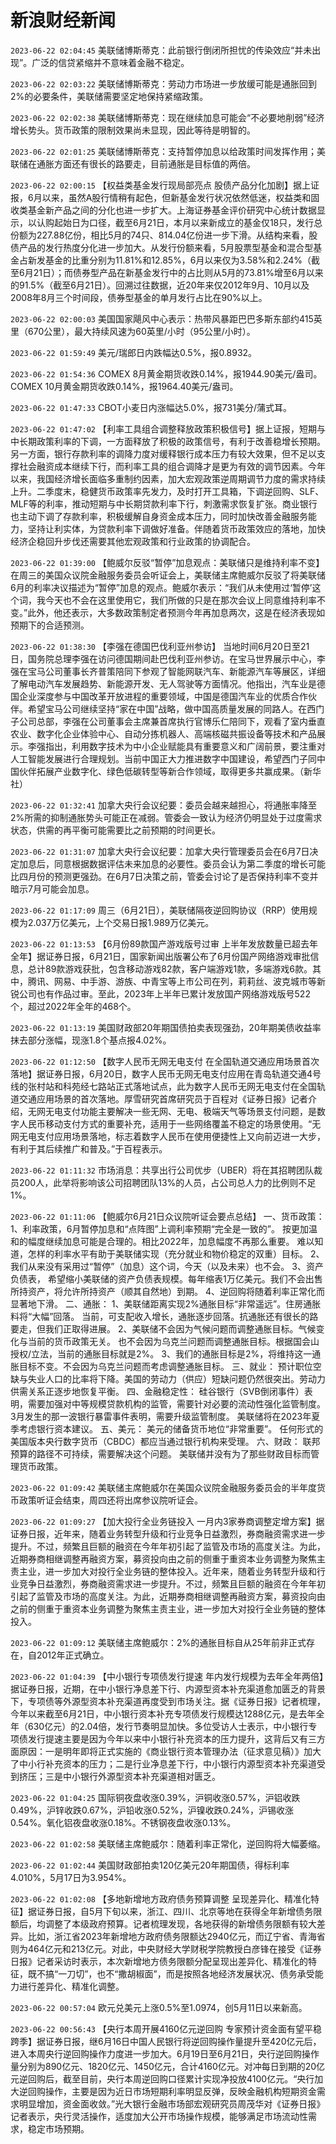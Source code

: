 # 新浪财经新闻
`2023-06-22 02:04:45` 美联储博斯蒂克：此前银行倒闭所担忧的传染效应“并未出现”。广泛的信贷紧缩并不意味着金融不稳定。

`2023-06-22 02:03:22` 美联储博斯蒂克：劳动力市场进一步放缓可能是通胀回到2%的必要条件，美联储需要坚定地保持紧缩政策。

`2023-06-22 02:02:38` 美联储博斯蒂克：现在继续加息可能会“不必要地削弱”经济增长势头。货币政策的限制效果尚未显现，因此等待是明智的。

`2023-06-22 02:01:25` 美联储博斯蒂克：支持暂停加息以给政策时间发挥作用；美联储在通胀方面还有很长的路要走，目前通胀是目标值的两倍。

`2023-06-22 02:00:15` 【权益类基金发行现局部亮点 股债产品分化加剧】据上证报，6月以来，虽然A股行情稍有起色，但新基金发行状况依然低迷，权益类和固收类基金新产品之间的分化也进一步扩大。上海证券基金评价研究中心统计数据显示，以认购起始日为口径，截至6月21日，本月以来新成立的基金仅18只，发行总份额为227.88亿份，相比5月的74只、814.04亿份进一步下滑。从结构来看，股债产品的发行热度分化进一步加大。从发行份额来看，5月股票型基金和混合型基金占新发基金的比重分别为11.81%和12.85%，6月以来仅为3.58%和2.24%（截至6月21日）；而债券型产品在新基金发行中的占比则从5月的73.81%增至6月以来的91.5%（截至6月21日）。回溯过往数据，近20年来仅2012年9月、10月以及2008年8月三个时间段，债券型基金的单月发行占比在90%以上。

`2023-06-22 02:00:03` 美国国家飓风中心表示：热带风暴距巴巴多斯东部约415英里（670公里），最大持续风速为60英里/小时（95公里/小时）。

`2023-06-22 01:59:49` 美元/瑞郎日内跌幅达0.5%，报0.8932。

`2023-06-22 01:54:36` COMEX 8月黄金期货收跌0.14%，报1944.90美元/盎司。COMEX 10月黄金期货收跌0.14%，报1964.40美元/盎司。

`2023-06-22 01:47:33` CBOT小麦日内涨幅达5.0%，报731美分/蒲式耳。

`2023-06-22 01:47:02` 【利率工具组合调整释放政策积极信号】据上证报，短期与中长期政策利率的下调，一方面释放了积极的政策信号，有利于改善稳增长预期。另一方面，银行存款利率的调降力度对缓释银行成本压力有较大效果，但不足以支撑社会融资成本继续下行，而利率工具的组合调降才是更为有效的调节因素。今年以来，我国经济增长面临多重制约因素，加大宏观政策逆周期调节力度的需求持续上升。二季度末，稳健货币政策率先发力，及时打开工具箱，下调逆回购、SLF、MLF等的利率，推动短期与中长期贷款利率下行，刺激需求恢复扩张。商业银行也主动下调了存款利率，积极缓解自身资金成本压力，同时加快改善金融服务能力，坚持让利实体，为贷款利率下调做好准备。伴随着货币政策效应的落地，加快经济企稳回升步伐还需要其他宏观政策和行业政策的协调配合。

`2023-06-22 01:39:00` 【鲍威尔反驳“暂停”加息观点：美联储只是维持利率不变】在周三的美国众议院金融服务委员会听证会上，美联储主席鲍威尔反驳了将美联储6月的利率决议描述为“暂停”加息的观点。鲍威尔表示：“我们从未使用过‘暂停’这个词，我今天也不会在这里使用它，我们所做的只是在那次会议上同意维持利率不变。”此外，他还表示，大多数政策制定者预测今年再加息两次，这是在经济表现如预期下的合适预测。

`2023-06-22 01:38:30` 【李强在德国巴伐利亚州参访】 当地时间6月20日至21日，国务院总理李强在访问德国期间赴巴伐利亚州参访。在宝马世界展示中心，李强在宝马公司董事长齐普策陪同下参观了智能网联汽车、新能源汽车等展区，详细了解电动汽车发展趋势、新能源开发、无人驾驶等方面情况。他指出，汽车业是德国企业深度参与中国改革开放进程的重要领域，中国是德国汽车业的优质合作伙伴。希望宝马公司继续坚持“家在中国”战略，做中国高质量发展的同路人。在西门子公司总部，李强在公司董事会主席兼首席执行官博乐仁陪同下，观看了室内垂直农业、数字化企业体验中心、自动分拣机器人、高端核磁共振设备等技术和产品展示。李强指出，利用数字技术为中小企业赋能具有重要意义和广阔前景，要注重对人工智能发展进行合理规划。当前中国正大力推进数字中国建设，希望西门子同中国伙伴拓展产业数字化、绿色低碳转型等新合作领域，取得更多共赢成果。（新华社）

`2023-06-22 01:32:41` 加拿大央行会议纪要：委员会越来越担心，将通胀率降至2%所需的抑制通胀势头可能正在减弱。管委会一致认为经济仍明显处于过度需求状态，供需的再平衡可能需要比之前预期的时间更长。

`2023-06-22 01:31:07` 加拿大央行会议纪要：加拿大央行管理委员会在6月7日决定加息后，同意根据数据评估未来加息的必要性。委员会认为第二季度的增长可能比四月份的预测更强劲。在6月7日决策之前，管委会讨论了是否保持利率不变并暗示7月可能会加息。

`2023-06-22 01:17:09` 周三（6月21日），美联储隔夜逆回购协议（RRP）使用规模为2.037万亿美元，上个交易日报1.989万亿美元。

`2023-06-22 01:13:53` 【6月份89款国产游戏版号过审 上半年发放数量已超去年全年】据证券日报，6月21日，国家新闻出版署公布了6月份国产网络游戏审批信息，总计89款游戏获批，包含移动游戏82款，客户端游戏1款，多端游戏6款。其中，腾讯、网易、中手游、游族、中青宝等上市公司在列，莉莉丝、波克城市等新锐公司也有作品过审。至此，2023年上半年已累计发放国产网络游戏版号522个，超过2022年全年的468个。

`2023-06-22 01:13:19` 美国财政部20年期国债拍卖表现强劲，20年期美债收益率抹去部分涨幅，现涨1.8个基点报4.02%。

`2023-06-22 01:12:50` 【数字人民币无网无电支付 在全国轨道交通应用场景首次落地】据证券日报，6月20日，数字人民币无网无电支付应用在青岛轨道交通4号线的张村站和科苑经七路站正式落地试点，此为数字人民币无网无电支付在全国轨道交通应用场景的首次落地。厚雪研究首席研究员于百程对《证券日报》记者介绍，无网无电支付功能主要解决一些无网、无电、极端天气等场景支付问题，是数字人民币移动支付方式的重要补充，适用于一些网络覆盖不稳定的场景使用。“无网无电支付应用场景落地，标志着数字人民币在使用便捷性上又向前迈进一大步，有利于其后续推广和普及。”于百程表示。

`2023-06-22 01:11:32` 市场消息：共享出行公司优步（UBER）将在其招聘团队裁员200人，此举将影响该公司招聘团队13%的人员，占公司总人力的比例则不足1%。

`2023-06-22 01:11:06` 【鲍威尔6月21日众议院听证会要点总结】
一、货币政策：
1、利率政策，6月暂停加息和“点阵图”上调利率预期“完全是一致的”。
按更加温和的幅度继续加息可能是合理的。相比2022年，加息幅度不再那么重要。
难以知道，怎样的利率水平有助于美联储实现（充分就业和物价稳定的双重）目标。
2、我们从来没有采用过“暂停”（加息）这个词，今天（以及未来）也不会。
3、资产负债表，
希望缩小美联储的资产负债表规模。每年缩表1万亿美元。我们不会出售所持资产，将允许所持资产（顺其自然地）到期。
4、逆回购将随着利率正常化而显著地下滑。
二、通胀：
1、美联储距离实现2%通胀目标“非常遥远”。住房通胀料将“大幅”回落。
当前，可支配收入增长，通胀逐步回落。抗通胀还有很长的路要走，但我们正取得进展。
2、美联储不会因为气候问题而调整通胀目标。气候变化与当前的货币政策无关。
也不会因为乌克兰问题而调整通胀目标。根据国会山授权/立法，当前的通胀目标就是2%。
3、我们的通胀目标是2%，将维持这一通胀目标不变。不会因为乌克兰问题而考虑调整通胀目标。
三、就业：
预计职位空缺与失业人口的比率将下降。美国的劳动力（供应）短缺问题仍然很突出。劳动力供需关系正逐步地恢复平衡。
四、金融稳定性：
硅谷银行（SVB倒闭事件）表明，需要加强对中等规模贷款机构的监管，需要针对必要的流动性强化监管制度。
3月发生的那一波银行暴雷事件表明，需要升级监管制度。
美联储将在2023年夏季考虑银行资本建议。
五、美元：
美元的储备货币地位“非常重要”。
任何形式的美国版本央行数字货币（CBDC）都应当通过银行机构来受理。
六、财政：
联邦预算的路径不可持续，需要解决这个问题。
美联储并没有为了那些财政目标而管理货币政策。

`2023-06-22 01:09:42` 美联储主席鲍威尔在美国众议院金融服务委员会的半年度货币政策听证会结束，周四还将出席参议院听证会。

`2023-06-22 01:09:27` 【加大投行全业务链投入 一月内3家券商调整定增方案】据证券日报，近年来，随着业务转型升级和行业竞争日益激烈，券商融资需求进一步提升。不过，频繁且巨额的融资在今年年初引起了监管及市场的高度关注。为此，近期券商相继调整再融资方案，募资投向由之前的侧重于重资本业务调整为聚焦主责主业，进一步加大对投行全业务链的整体投入。近年来，随着业务转型升级和行业竞争日益激烈，券商融资需求进一步提升。不过，频繁且巨额的融资在今年年初引起了监管及市场的高度关注。为此，近期券商相继调整再融资方案，募资投向由之前的侧重于重资本业务调整为聚焦主责主业，进一步加大对投行全业务链的整体投入。

`2023-06-22 01:09:12` 美联储主席鲍威尔：2%的通胀目标自从25年前非正式存在，自2012年正式确立。

`2023-06-22 01:04:39` 【中小银行专项债发行提速 年内发行规模为去年全年两倍】据证券日报，近期，在中小银行净息差下行、内源型资本补充渠道愈加匮乏的背景下，专项债等外源型资本补充渠道再度受到市场关注。据《证券日报》记者梳理，今年以来截至6月21日，中小银行资本补充专项债发行规模达1288亿元，是去年全年（630亿元）的2.04倍，发行节奏明显加快。多位受访人士表示，中小银行专项债发行提速主要是因为今年以来中小银行补充资本的压力提升，这背后又有三方面原因：一是明年即将正式实施的《商业银行资本管理办法（征求意见稿）》加大了中小行补充资本的压力；二是行业净息差下行，中小银行内源型资本补充渠道受到挤压；三是中小银行外源型资本补充渠道相对匮乏。

`2023-06-22 01:04:25` 国际铜夜盘收涨0.39%，沪铜收涨0.57%，沪铝收跌0.49%，沪锌收跌0.67%，沪铅收涨0.52%，沪镍收跌0.24%，沪锡收涨0.54%。氧化铝夜盘收涨0.18%。不锈钢夜盘收涨0.13%。

`2023-06-22 01:02:58` 美联储主席鲍威尔：随着利率正常化，逆回购将大幅萎缩。

`2023-06-22 01:02:44` 美国财政部拍卖120亿美元20年期国债，得标利率4.010%，5月17日为3.954%。

`2023-06-22 01:02:08` 【多地新增地方政府债务预算调整 呈现差异化、精准化特征】据证券日报，自5月下旬以来，浙江、四川、北京等地在获得全年新增债务限额后，均调整了本级政府预算。记者梳理发现，各地获得的新增债务限额有较大差异。比如，浙江省2023年新增地方政府债务限额达2940亿元，而辽宁省、青海省则为464亿元和213亿元。对此，中央财经大学财税学院教授白彦锋在接受《证券日报》记者采访时表示，本次新增地方债务限额分配呈现出差异化、精准化的特征，既不搞“一刀切”，也不“撒胡椒面”，而是按照各地经济发展状况、债务承受能力进行差异化、精准化调整。

`2023-06-22 00:57:04` 欧元兑美元上涨0.5%至1.0974，创5月11日以来新高。

`2023-06-22 00:56:43` 【央行本周开展4160亿元逆回购 专家预计资金面有望平稳跨季】据证券日报，继6月16日中国人民银行将逆回购操作量提升至420亿元后，进入本周央行逆回购操作力度进一步加大。6月19日至6月21日，央行逆回购操作量分别为890亿元、1820亿元、1450亿元，合计4160亿元。对冲每日到期的20亿元逆回购后，截至目前，央行本周逆回购口径累计实现净投放4100亿元。“央行加大逆回购操作，主要是因为近日市场短期利率明显反弹，反映金融机构短期资金需求明显增加，资金面收敛。”光大银行金融市场部宏观研究员周茂华对《证券日报》记者表示，央行灵活操作，适度加大公开市场操作规模，能够满足市场流动性需求，稳定市场预期。

